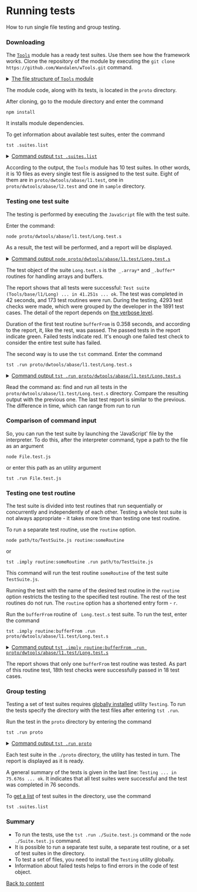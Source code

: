 # Running tests

How to run single file testing and group testing.

### Downloading

The [`Tools`](<https://github.com/Wandalen/wTools>) module has a ready test suites. Use them see how the framework works. Clone the repository of the module by executing the `git clone https://github.com/Wandalen/wTools.git` command.

<details>
  <summary><u>The file structure of <code>Tools</code> module</u></summary>

```
wTools
   ├── .git
   ├── doc
   ├── out
   ├── proto
   ├── sample
   ├── ...
   └── package.json

```

</details>

The module code, along with its tests, is located in the `proto` directory.

After cloning, go to the module directory and enter the command

```
npm install
```

It installs module dependencies.

To get information about available test suites, enter the command

```
tst .suites.list
```

<details>
  <summary><u>Command output <code>tst .suites.list</code></u></summary>

```
[user@user ~]$ tst .suites.list

/.../wTools/proto/dwtools/abase/l1.test/Long.test.s:19500 - enabled
/.../wTools/proto/dwtools/abase/l1.test/Diagnostics.test.s:309 - enabled
/.../wTools/proto/dwtools/abase/l1.test/Entity.test.s:808 - enabled
/.../wTools/proto/dwtools/abase/l1.test/Map.test.s:4034 - enabled
/.../wTools/proto/dwtools/abase/l1.test/Regexp.test.s:1749 - enabled
/.../wTools/proto/dwtools/abase/l1.test/Routine.test.s:1558 - enabled
/.../wTools/proto/dwtools/abase/l1.test/String.test.s:3887 - enabled
/.../wTools/proto/dwtools/abase/l1.test/Typing.test.s:97 - enabled
/.../wTools/proto/dwtools/abase/l2.test/StringTools.test.s:10462 - enabled
/.../wTools/sample/Sample.test.s:92 - enabled
10 test suites
```

</details>

According to the output, the `Tools` module has 10 test suites. In other words, it is 10 files as every single test file is assigned to the test suite. Eight of them are in `proto/dwtools/abase/l1.test`, one in `proto/dwtools/abase/l2.test` and one in `sample` directory.

### Testing one test suite

The testing is performed by executing the `JavaScript` file with the test suite.

Enter the command:

```
node proto/dwtools/abase/l1.test/Long.test.s
```

As a result, the test will be performed, and a report will be displayed.

<details>
  <summary><u>Command output <code>node proto/dwtools/abase/l1.test/Long.test.s</code></u></summary>

```
[user@user ~]$ node proto/dwtools/abase/l1.test/Long.test.s

Running test suite ( Tools/base/l1/Long ) ..
    at  /.../wTools/proto/dwtools/abase/l1.test/Long.test.s:19500

      Passed test routine ( Tools/base/l1/Long / bufferFrom ) in 0.358s
      Passed test routine ( Tools/base/l1/Long / bufferRelen ) in 0.091s
      Passed test routine ( Tools/base/l1/Long / bufferRetype ) in 0.080s
      Passed test routine ( Tools/base/l1/Long / bufferRawFrom ) in 0.118s
      Passed test routine ( Tools/base/l1/Long / bufferBytesFrom ) in 0.104s
      Passed test routine ( Tools/base/l1/Long / bufferNodeFrom ) in 0.180s
      Passed test routine ( Tools/base/l1/Long / bufferRawFromTyped ) in 0.080s
      Passed test routine ( Tools/base/l1/Long / arrayIs ) in 0.109s
      Passed test routine ( Tools/base/l1/Long / longIs ) in 0.122s

      ...

      Passed test routine ( Tools/base/l1/Long / arraySetContainAny ) in 0.608s
      Passed test routine ( Tools/base/l1/Long / arraySetIdentical ) in 0.422s

    Passed test checks 4293 / 4293
    Passed test cases 1891 / 1891
    Passed test routines 173 / 173
    Test suite ( Tools/base/l1/Long ) ... in 41.251s ... ok

Testing ... in 41.851s ... ok
```

</details>

The test object of the suite `Long.test.s` is the` _.array*` and `_.buffer*` routines for handling arrays and buffers.

The report shows that all tests were successful: `Test suite (Tools/base/l1/Long) ... in 41.251s ... ok`. The test was completed in 42 seconds, and 173 test routines were run. During the testing, 4293 test checks were made, which were grouped by the developer in the 1891 test cases. The detail of the report depends on [the verbose level](Verbosity.md).

Duration of the first test routine `bufferFrom` is 0.358 seconds, and according to the report, it, like the rest, was passed. The passed tests in the report indicate green. Failed tests indicate red. It's enough one failed test check to consider the entire test suite has failed.

The second way is to use the `tst` command. Enter the command
```
tst .run proto/dwtools/abase/l1.test/Long.test.s
```

<details>
  <summary><u>Command output <code>tst .run proto/dwtools/abase/l1.test/Long.test.s</code></u></summary>

```
[user@user ~]$ tst .run proto/dwtools/abase/l1.test/Long.test.s

Running test suite ( Tools/base/l1/Long ) ..
    at  /.../wTools/proto/dwtools/abase/l1.test/Long.test.s:19500

     Passed test routine ( Tools/base/l1/Long / bufferFrom ) in 0.358s
      Passed test routine ( Tools/base/l1/Long / bufferRelen ) in 0.091s
      Passed test routine ( Tools/base/l1/Long / bufferRetype ) in 0.080s
      Passed test routine ( Tools/base/l1/Long / bufferRawFrom ) in 0.118s
      Passed test routine ( Tools/base/l1/Long / bufferBytesFrom ) in 0.104s
      Passed test routine ( Tools/base/l1/Long / bufferNodeFrom ) in 0.180s
      Passed test routine ( Tools/base/l1/Long / bufferRawFromTyped ) in 0.080s
      Passed test routine ( Tools/base/l1/Long / arrayIs ) in 0.109s
      Passed test routine ( Tools/base/l1/Long / longIs ) in 0.122s

      ...

      Passed test routine ( Tools/base/l1/Long / arraySetContainAny ) in 0.608s
      Passed test routine ( Tools/base/l1/Long / arraySetIdentical ) in 0.422s

    Passed test checks 4293 / 4293
    Passed test cases 1891 / 1891
    Passed test routines 173 / 173
    Test suite ( Tools/base/l1/Long ) ... in 40.622s ... ok



Testing ... in 41.124s ... ok
```

</details>

Read the command as: find and run all tests in the `proto/dwtools/abase/l1.test/Long.test.s` directory. Compare the resulting output with the previous one. The last test report is similar to the previous. The difference in time, which can range from run to run

### Comparison of command input

So, you can run the test suite by launching the 'JavaScript' file by the interpreter. To do this, after the interpreter command, type a path to the file as an argument
```
node File.test.js
```
or enter this path as an utility argument
```
tst .run File.test.js
```

### Testing one test routine

The test suite is divided into test routines that run sequentially or concurrently and independently of each other. Testing a whole test suite is not always appropriate - it takes more time than testing one test routine.

To run a separate test routine, use the `routine` option.

```
node path/to/TestSuite.js routine:someRoutine
```
or

```
tst .imply routine:someRoutine .run path/to/TestSuite.js
```

This command will run the test routine `someRoutine`  of the test suite `TestSuite.js`.

Running the test with the name of the desired test routine in the `routine` option restricts the testing to the specified test routine. The rest of the test routines do not run. The `routine` option has a shortened entry form - `r`.

Run the `bufferFrom` routine of ` Long.test.s` test suite. To run the test, enter the command

```
tst .imply routine:bufferFrom .run proto/dwtools/abase/l1.test/Long.test.s
```

<details>
  <summary><u>Command output <code>tst .imply routine:bufferFrom .run proto/dwtools/abase/l1.test/Long.test.s</code></u></summary>

```
[user@user ~]$ tst .imply routine:bufferFrom .run proto/dwtools/abase/l1.test/Long.test.s

Running test suite ( Tools/base/l1/Long ) ..
    at  /.../wTools/proto/dwtools/abase/l1.test/Long.test.s:19500

      Passed test routine ( Tools/base/l1/Long / bufferFrom ) in 0.220s

    Passed test checks 18 / 18
    Passed test cases 18 / 18
    Passed test routines 1 / 1
    Test suite ( Tools/base/l1/Long ) ... in 3.645s ... ok


  Testing ... in 5.164s ... ok
```

</details>

The report shows that only one `bufferFrom` test routine was tested. As part of this routine test, 18th test checks were successfully passed in 18 test cases.

### Group testing

Testing a set of test suites requires [globally installed](Installation.md) utility `Testing`. To run the tests specify the directory with the test files after entering `tst .run`.

Run the test in the `proto` directory by entering the command

```
tst .run proto
```

<details>
  <summary><u>Command output <code>tst .run proto</code></u></summary>

```
[user@user ~]$ tst .run proto

    Running test suite ( Tools/base/l1/Diagnostics ) ..
    at  /.../sources/wTools/proto/dwtools/abase/l1.test/Diagnostics.test.s:309

      Passed test routine ( Tools/base/l1/Diagnostics / _err ) in 0.174s
      Passed test routine ( Tools/base/l1/Diagnostics / err ) in 0.061s
      Passed test routine ( Tools/base/l1/Diagnostics / errLog ) in 0.054s
      Passed test routine ( Tools/base/l1/Diagnostics / assert ) in 0.041s
      Passed test routine ( Tools/base/l1/Diagnostics / diagnosticStack ) in 0.048s

    Passed test checks 34 / 34
    Passed test cases 30 / 30
    Passed test routines 5 / 5
    Test suite ( Tools/base/l1/Diagnostics ) ... in 1.030s ... ok

    Running test suite ( Tools/base/l1/Entity ) ..
    at  /.../sources/wTools/proto/dwtools/abase/l1.test/Entity.test.s:808

      Passed test routine ( Tools/base/l1/Entity / eachSample ) in 0.070s
      Passed test routine ( Tools/base/l1/Entity / entityMap ) in 0.094s
      Passed test routine ( Tools/base/l1/Entity / entityFilter ) in 0.073s
      ...

    Passed test checks 84 / 84
    Passed test cases 80 / 80
    Passed test routines 10 / 10
    Test suite ( Tools/base/l1/Entity ) ... in 1.089s ... ok

    Running test suite ( Tools/base/l1/Long ) ..
    at  /.../sources/wTools/proto/dwtools/abase/l1.test/Long.test.s:19500

      Passed test routine ( Tools/base/l1/Long / bufferFrom ) in 0.145s
      Passed test routine ( Tools/base/l1/Long / bufferRelen ) in 0.073s
      Passed test routine ( Tools/base/l1/Long / bufferRetype ) in 0.071s
      ...

    Passed test checks 4293 / 4293
    Passed test cases 1891 / 1891
    Passed test routines 173 / 173
    Test suite ( Tools/base/l1/Long ) ... in 44.598s ... ok

    Running test suite ( Tools/base/l1/Map ) ..
    at  /.../sources/wTools/proto/dwtools/abase/l1.test/Map.test.s:4034

      Passed test routine ( Tools/base/l1/Map / mapIs ) in 0.062s
      Passed test routine ( Tools/base/l1/Map / mapCloneAssigning ) in 0.081s
      Passed test routine ( Tools/base/l1/Map / mapExtendConditional ) in 0.072s
      ...

    Passed test checks 686 / 686
    Passed test cases 355 / 355
    Passed test routines 45 / 45
    Test suite ( Tools/base/l1/Map ) ... in 6.329s ... ok

    Running test suite ( Tools/base/l1/Regexp ) ..
    at  /.../sources/wTools/proto/dwtools/abase/l1.test/Regexp.test.s:1749

      Passed test routine ( Tools/base/l1/Regexp / regexpIdentical ) in 0.069s
      Passed test routine ( Tools/base/l1/Regexp / regexpsSources ) in 0.143s
      Passed test routine ( Tools/base/l1/Regexp / regexpsJoin ) in 0.103s
      ...

    Passed test checks 237 / 237
    Passed test cases 211 / 211
    Passed test routines 15 / 15
    Test suite ( Tools/base/l1/Regexp ) ... in 2.755s ... ok

    Running test suite ( Tools/base/l1/Routine ) ..
    at  /.../sources/wTools/proto/dwtools/abase/l1.test/Routine.test.s:1558

      Passed test routine ( Tools/base/l1/Routine / _routineJoin ) in 0.084s
      Passed test routine ( Tools/base/l1/Routine / constructorJoin ) in 0.165s
      Passed test routine ( Tools/base/l1/Routine / routineJoin ) in 0.075s
      ...

    Passed test checks 259 / 259
    Passed test cases 71 / 71
    Passed test routines 9 / 9
    Test suite ( Tools/base/l1/Routine ) ... in 2.290s ... ok

    Running test suite ( Tools/base/l1/String ) ..
    at  /.../sources/wTools/proto/dwtools/abase/l1.test/String.test.s:3887

      Passed test routine ( Tools/base/l1/String / strLeft ) in 0.500s
      Passed test routine ( Tools/base/l1/String / strRight ) in 0.552s
      Passed test routine ( Tools/base/l1/String / strEquivalent ) in 0.075s
      ...

    Passed test checks 714 / 714
    Passed test cases 298 / 298
    Passed test routines 19 / 19
    Test suite ( Tools/base/l1/String ) ... in 4.814s ... ok

    Running test suite ( Tools/base/l1/Typing ) ..
    at  /.../sources/wTools/proto/dwtools/abase/l1.test/Typing.test.s:97

      Passed test routine ( Tools/base/l1/Typing / objectLike ) in 0.074s
      Passed test routine ( Tools/base/l1/Typing / promiseIs ) in 0.042s
      Passed test routine ( Tools/base/l1/Typing / consequenceLike ) in 0.041s

    Passed test checks 20 / 20
    Passed test cases 2 / 2
    Passed test routines 3 / 3
    Test suite ( Tools/base/l1/Typing ) ... in 0.756s ... ok

    Running test suite ( Tools/base/l2/String ) ..
    at  /.../sources/wTools/proto/dwtools/abase/l2.test/StringTools.test.s:10462

      Passed test routine ( Tools/base/l2/String / strRemoveBegin ) in 0.216s
      Passed test routine ( Tools/base/l2/String / strRemoveEnd ) in 0.226s
      Passed test routine ( Tools/base/l2/String / strRemove ) in 0.204s
      ...

    Passed test checks 1311 / 1311
    Passed test cases 930 / 930
    Passed test routines 40 / 40
    Test suite ( Tools/base/l2/String ) ... in 10.201s ... ok



  Testing ... in 75.676s ... ok
```

</details>

Each test suite in the `./proto` directory, the utility has tested in turn. The report is displayed as it is ready.

A general summary of the tests is given in the last line: `Testing ... in 75.676s ... ok`. It indicates that all test suites were successful and the test was completed in 76 seconds.

To [get a list](Help.md) of test suites in the directory, use the command

```
tst .suites.list
```

### Summary

- To run the tests, use the `tst .run ./Suite.test.js` command or the `node ./Suite.test.js` command.
- It is possible to run a separate test suite, a separate test routine, or a set of test suites in the directory.
- To test a set of files, you need to install the `Testing` utility globally.
- Information about failed tests helps to find errors in the code of test object.

[Back to content](../README.md#Tutorials)
